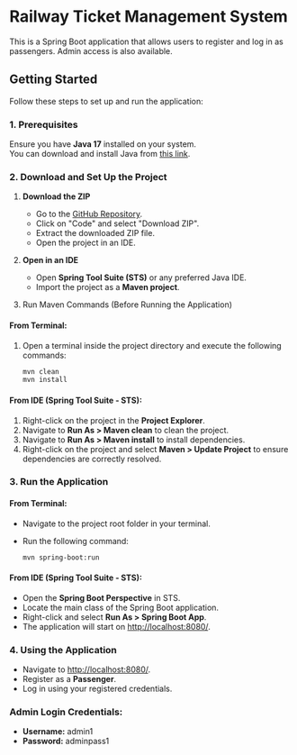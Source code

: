 # Railway Ticket Management System

This is a Spring Boot application that allows users to register and log in as passengers. Admin access is also available.

## Getting Started

Follow these steps to set up and run the application:

### 1. Prerequisites
Ensure you have **Java 17** installed on your system.  
You can download and install Java from [this link](https://adoptopenjdk.net/).

### 2. Download and Set Up the Project

1. **Download the ZIP**  
   - Go to the [GitHub Repository](https://github.com/dipalimandaliksau/RailwayManagementApp).
   - Click on "Code" and select "Download ZIP".
   - Extract the downloaded ZIP file.
   - Open the project in an IDE.

2. **Open in an IDE**
   - Open **Spring Tool Suite (STS)** or any preferred Java IDE.
   - Import the project as a **Maven project**.

3. Run Maven Commands (Before Running the Application)

#### From Terminal:
1. Open a terminal inside the project directory and execute the following commands:

   ```bash
   mvn clean
   mvn install
#### From IDE (Spring Tool Suite - STS):
1. Right-click on the project in the **Project Explorer**.
2. Navigate to **Run As > Maven clean** to clean the project.
3. Navigate to **Run As > Maven install** to install dependencies.
4. Right-click on the project and select **Maven > Update Project** to ensure dependencies are correctly resolved.

### 3. Run the Application

#### From Terminal:
- Navigate to the project root folder in your terminal.
- Run the following command:

   ```bash
   mvn spring-boot:run

#### From IDE (Spring Tool Suite - STS):
- Open the **Spring Boot Perspective** in STS.
- Locate the main class of the Spring Boot application.
- Right-click and select **Run As > Spring Boot App**.
- The application will start on [http://localhost:8080/](http://localhost:8080/).

### 4. Using the Application
- Navigate to [http://localhost:8080/](http://localhost:8080/).
- Register as a **Passenger**.
- Log in using your registered credentials.

### Admin Login Credentials:
- **Username:** admin1
- **Password:** adminpass1

